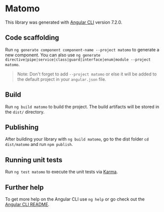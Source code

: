 # Matomo

This library was generated with [Angular CLI](https://github.com/angular/angular-cli) version 7.2.0.

## Code scaffolding

Run `ng generate component component-name --project matomo` to generate a new component. You can also use `ng generate directive|pipe|service|class|guard|interface|enum|module --project matomo`.
> Note: Don't forget to add `--project matomo` or else it will be added to the default project in your `angular.json` file. 

## Build

Run `ng build matomo` to build the project. The build artifacts will be stored in the `dist/` directory.

## Publishing

After building your library with `ng build matomo`, go to the dist folder `cd dist/matomo` and run `npm publish`.

## Running unit tests

Run `ng test matomo` to execute the unit tests via [Karma](https://karma-runner.github.io).

## Further help

To get more help on the Angular CLI use `ng help` or go check out the [Angular CLI README](https://github.com/angular/angular-cli/blob/master/README.md).
